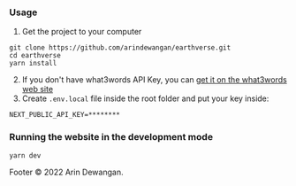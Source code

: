 ### Usage
1. Get the project to your computer
```console
git clone https://github.com/arindewangan/earthverse.git
cd earthverse
yarn install
```
2. If you don't have what3words API Key, you can [get it on the what3words web site](https://accounts.what3words.com/create-api-key?referrer=/public-api)
3. Create `.env.local` file inside the root folder and put your key inside:
```
NEXT_PUBLIC_API_KEY=********
```

### Running the website in the development mode
```console
yarn dev
```
Footer
© 2022 Arin Dewangan.
